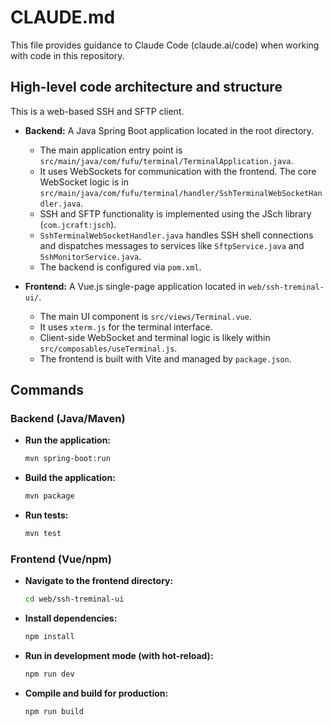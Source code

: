 # CLAUDE.md

This file provides guidance to Claude Code (claude.ai/code) when working with code in this repository.

## High-level code architecture and structure

This is a web-based SSH and SFTP client.

- **Backend:** A Java Spring Boot application located in the root directory.
  - The main application entry point is `src/main/java/com/fufu/terminal/TerminalApplication.java`.
  - It uses WebSockets for communication with the frontend. The core WebSocket logic is in `src/main/java/com/fufu/terminal/handler/SshTerminalWebSocketHandler.java`.
  - SSH and SFTP functionality is implemented using the JSch library (`com.jcraft:jsch`).
  - `SshTerminalWebSocketHandler.java` handles SSH shell connections and dispatches messages to services like `SftpService.java` and `SshMonitorService.java`.
  - The backend is configured via `pom.xml`.

- **Frontend:** A Vue.js single-page application located in `web/ssh-treminal-ui/`.
  - The main UI component is `src/views/Terminal.vue`.
  - It uses `xterm.js` for the terminal interface.
  - Client-side WebSocket and terminal logic is likely within `src/composables/useTerminal.js`.
  - The frontend is built with Vite and managed by `package.json`.

## Commands

### Backend (Java/Maven)

- **Run the application:**
  ```bash
  mvn spring-boot:run
  ```
- **Build the application:**
  ```bash
  mvn package
  ```
- **Run tests:**
  ```bash
  mvn test
  ```

### Frontend (Vue/npm)

- **Navigate to the frontend directory:**
  ```bash
  cd web/ssh-treminal-ui
  ```
- **Install dependencies:**
  ```bash
  npm install
  ```
- **Run in development mode (with hot-reload):**
  ```bash
  npm run dev
  ```
- **Compile and build for production:**
  ```bash
  npm run build
  ```
